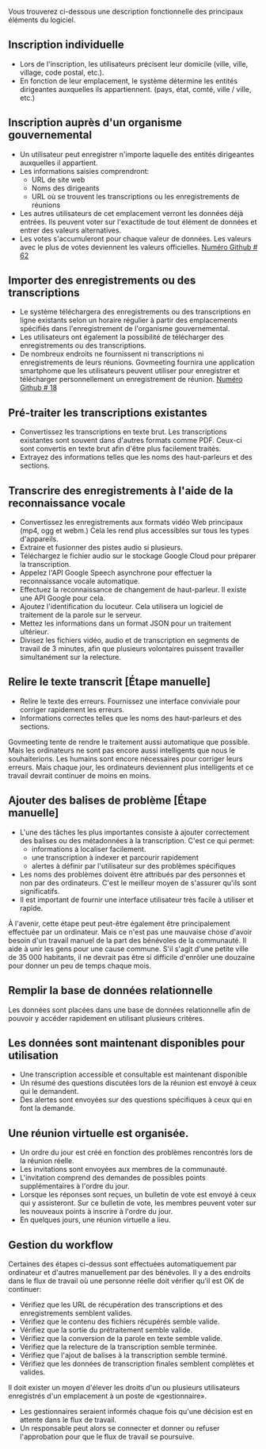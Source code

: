 <p> Vous trouverez ci-dessous une description fonctionnelle des principaux éléments du logiciel. </p><h2> Inscription individuelle </h2>
<ul>
<li> Lors de l&#39;inscription, les utilisateurs précisent leur domicile (ville, ville, village, code postal, etc.). </li>
<li> En fonction de leur emplacement, le système détermine les entités dirigeantes auxquelles ils appartiennent. (pays, état, comté, ville / ville, etc.) </li>
</ul><h2> Inscription auprès d&#39;un organisme gouvernemental </h2>
<ul>
<li> Un utilisateur peut enregistrer n&#39;importe laquelle des entités dirigeantes auxquelles il appartient. </li>
<li> Les informations saisies comprendront: 
<ul>
<li> URL de site web </li>
<li> Noms des dirigeants </li>
<li> URL où se trouvent les transcriptions ou les enregistrements de réunions </li>
</ul></li>
<li> Les autres utilisateurs de cet emplacement verront les données déjà entrées. Ils peuvent voter sur l&#39;exactitude de tout élément de données et entrer des valeurs alternatives. </li>
<li> Les votes s&#39;accumuleront pour chaque valeur de données. Les valeurs avec le plus de votes deviennent les valeurs officielles. <a href="https://github.com/govmeeting/govmeeting/issues/62">Numéro Github
# 62</a> </li>
</ul><h2> Importer des enregistrements ou des transcriptions </h2>
<ul>
<li> Le système téléchargera des enregistrements ou des transcriptions en ligne existants selon un horaire régulier à partir des emplacements spécifiés dans l&#39;enregistrement de l&#39;organisme gouvernemental. </li>
<li> Les utilisateurs ont également la possibilité de télécharger des enregistrements ou des transcriptions. </li>
<li> De nombreux endroits ne fournissent ni transcriptions ni enregistrements de leurs réunions. Govmeeting fournira une application smartphome que les utilisateurs peuvent utiliser pour enregistrer et télécharger personnellement un enregistrement de réunion. <a href="https://github.com/govmeeting/govmeeting/issues/18">Numéro Github
# 18</a> </li>
</ul><h2> Pré-traiter les transcriptions existantes </h2>
<ul>
<li> Convertissez les transcriptions en texte brut. Les transcriptions existantes sont souvent dans d&#39;autres formats comme PDF. Ceux-ci sont convertis en texte brut afin d&#39;être plus facilement traités. </li>
<li> Extrayez des informations telles que les noms des haut-parleurs et des sections. </li>
</ul><h2> Transcrire des enregistrements à l&#39;aide de la reconnaissance vocale </h2>
<ul>
<li> Convertissez les enregistrements aux formats vidéo Web principaux (mp4, ogg et webm.) Cela les rend plus accessibles sur tous les types d&#39;appareils. </li>
<li> Extraire et fusionner des pistes audio si plusieurs. </li>
<li> Téléchargez le fichier audio sur le stockage Google Cloud pour préparer la transcription. </li>
<li> Appelez l&#39;API Google Speech asynchrone pour effectuer la reconnaissance vocale automatique. </li>
<li> Effectuez la reconnaissance de changement de haut-parleur. Il existe une API Google pour cela. </li>
<li> Ajoutez l&#39;identification du locuteur. Cela utilisera un logiciel de traitement de la parole sur le serveur. </li>
<li> Mettez les informations dans un format JSON pour un traitement ultérieur. </li>
<li> Divisez les fichiers vidéo, audio et de transcription en segments de travail de 3 minutes, afin que plusieurs volontaires puissent travailler simultanément sur la relecture. </li>
</ul><h2> Relire le texte transcrit [Étape manuelle] </h2>
<ul>
<li> Relire le texte des erreurs. Fournissez une interface conviviale pour corriger rapidement les erreurs. </li>
<li> Informations correctes telles que les noms des haut-parleurs et des sections. </li>
</ul><p> Govmeeting tente de rendre le traitement aussi automatique que possible. Mais les ordinateurs ne sont pas encore aussi intelligents que nous le souhaiterions. Les humains sont encore nécessaires pour corriger leurs erreurs. Mais chaque jour, les ordinateurs deviennent plus intelligents et ce travail devrait continuer de moins en moins. </p><h2> Ajouter des balises de problème [Étape manuelle] </h2>
<ul>
<li> L&#39;une des tâches les plus importantes consiste à ajouter correctement des balises ou des métadonnées à la transcription. C&#39;est ce qui permet: 
<ul>
<li> informations à localiser facilement. </li>
<li> une transcription à indexer et parcourir rapidement </li>
<li> alertes à définir par l&#39;utilisateur sur des problèmes spécifiques </li>
</ul></li>
<li> Les noms des problèmes doivent être attribués par des personnes et non par des ordinateurs. C&#39;est le meilleur moyen de s&#39;assurer qu&#39;ils sont significatifs. </li>
<li> Il est important de fournir une interface utilisateur très facile à utiliser et rapide. </li>
</ul><p> À l&#39;avenir, cette étape peut peut-être également être principalement effectuée par un ordinateur. Mais ce n&#39;est pas une mauvaise chose d&#39;avoir besoin d&#39;un travail manuel de la part des bénévoles de la communauté. Il aide à unir les gens pour une cause commune. S&#39;il s&#39;agit d&#39;une petite ville de 35 000 habitants, il ne devrait pas être si difficile d&#39;enrôler une douzaine pour donner un peu de temps chaque mois. </p><h2> Remplir la base de données relationnelle </h2><p> Les données sont placées dans une base de données relationnelle afin de pouvoir y accéder rapidement en utilisant plusieurs critères. </p><h2> Les données sont maintenant disponibles pour utilisation </h2>
<ul>
<li> Une transcription accessible et consultable est maintenant disponible </li>
<li> Un résumé des questions discutées lors de la réunion est envoyé à ceux qui le demandent. </li>
<li> Des alertes sont envoyées sur des questions spécifiques à ceux qui en font la demande. </li>
</ul><h2> Une réunion virtuelle est organisée. </h2>
<ul>
<li> Un ordre du jour est créé en fonction des problèmes rencontrés lors de la réunion réelle. </li>
<li> Les invitations sont envoyées aux membres de la communauté. </li>
<li> L&#39;invitation comprend des demandes de possibles points supplémentaires à l&#39;ordre du jour. </li>
<li> Lorsque les réponses sont reçues, un bulletin de vote est envoyé à ceux qui y assisteront. Sur ce bulletin de vote, les membres peuvent voter sur les nouveaux points à inscrire à l&#39;ordre du jour. </li>
<li> En quelques jours, une réunion virtuelle a lieu. </li>
</ul><h2> Gestion du workflow </h2><p> Certaines des étapes ci-dessus sont effectuées automatiquement par ordinateur et d&#39;autres manuellement par des bénévoles. Il y a des endroits dans le flux de travail où une personne réelle doit vérifier qu&#39;il est OK de continuer: </p>
<ul>
<li> Vérifiez que les URL de récupération des transcriptions et des enregistrements semblent valides. </li>
<li> Vérifiez que le contenu des fichiers récupérés semble valide. </li>
<li> Vérifiez que la sortie du prétraitement semble valide. </li>
<li> Vérifiez que la conversion de la parole en texte semble valide. </li>
<li> Vérifiez que la relecture de la transcription semble terminée. </li>
<li> Vérifiez que l&#39;ajout de balises à la transcription semble terminé. </li>
<li> Vérifiez que les données de transcription finales semblent complètes et valides. </li>
</ul><p> Il doit exister un moyen d&#39;élever les droits d&#39;un ou plusieurs utilisateurs enregistrés d&#39;un emplacement à un poste de «gestionnaire». </p>
<ul>
<li> Les gestionnaires seraient informés chaque fois qu&#39;une décision est en attente dans le flux de travail. </li>
<li> Un responsable peut alors se connecter et donner ou refuser l&#39;approbation pour que le flux de travail se poursuive. </li>
</ul>
